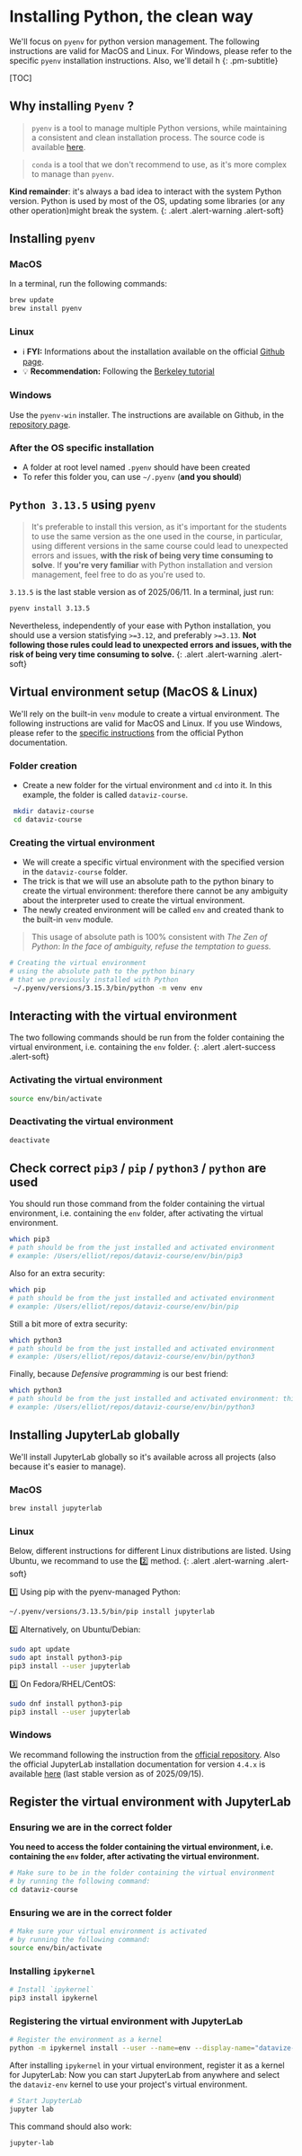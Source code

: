 

# Installing Python, the clean way

We'll focus on `pyenv` for python version management. The following instructions are valid for MacOS and Linux. For Windows, please refer to the specific `pyenv` installation instructions. Also, we'll detail h
{: .pm-subtitle}



[TOC]

## Why installing `Pyenv` ?

> `pyenv` is a tool to manage multiple Python versions, while maintaining a consistent and clean installation process. The source code is available [here](https://github.com/pyenv/pyenv).


> `conda` is a tool that we don't recommend to use, as it's more complex to manage than `pyenv`.

**Kind remainder**: it's always a bad idea to interact with the system Python version. Python is used by most of the OS, updating some libraries (or any other operation)might break the system.
{: .alert .alert-warning .alert-soft}

## Installing `pyenv` 

### MacOS

In a terminal, run the following commands: 

```bash
brew update
brew install pyenv
```


### Linux

- ℹ️ **FYI:** Informations about the installation available on the official [Github page](https://github.com/pyenv/pyenv).
- 💡 **Recommendation:** Following the [Berkeley tutorial](https://ggkbase-help.berkeley.edu/how-to/install-pyenv/)



### Windows

Use the `pyenv-win` installer. The instructions are available on Github, in the [repository page](https://github.com/pyenv-win/pyenv-win).

### After the OS specific installation



- A folder at root level named `.pyenv` should have been created
- To refer this folder you, can use `~/.pyenv` (**and you should**)



## `Python 3.13.5` using `pyenv`

> It's preferable to install this version, as it's important for the students to use the same version as the one used in the course, in particular, using different versions in the same course could lead to unexpected errors and issues, **with the risk of being very time consuming to solve**. If **you're very familiar** with Python installation and version management, feel free to do as you're used to.

`3.13.5` is the last stable version as of 2025/06/11.  In a terminal, just run: 

```bash
pyenv install 3.13.5
```




Nevertheless, independently of your ease with Python installation, you should use a version statisfying `>=3.12`, and preferably `>=3.13`. **Not following those rules could lead to unexpected errors and issues, with the risk of being very time consuming to solve.**
{: .alert .alert-warning .alert-soft}


## Virtual environment setup (MacOS & Linux)


We'll rely on the built-in `venv` module to create a virtual environment. The following instructions are valid for MacOS and Linux. If you use Windows, please refer to the [specific instructions](https://docs.python.org/3/library/venv.html) from the official Python documentation.

### Folder creation

- Create a new folder for the virtual environment and `cd` into it. In this example, the folder is called `dataviz-course`.


```bash
 mkdir dataviz-course
 cd dataviz-course
```


### Creating the virtual environment

- We will create a specific virtual environment with the specified version in the `dataviz-course` folder. 
- The trick is that we will use an absolute path to the python binary to create the virtual environment: therefore there cannot be any ambiguity about the interpreter used to create the virtual environment.
- The newly created environment will be called `env` and created thank to the built-in `venv` module.

> This usage of absolute path is 100% consistent with *The Zen of Python*: *In the face of ambiguity, refuse the temptation to guess.*


```bash
# Creating the virtual environment
# using the absolute path to the python binary
# that we previously installed with Python
 ~/.pyenv/versions/3.15.3/bin/python -m venv env
```


## Interacting with the virtual environment


The two following commands should be run from the folder containing the virtual environment, i.e. containing the `env` folder.
{: .alert .alert-success .alert-soft}

### Activating the virtual environment


```bash
source env/bin/activate
```


### Deactivating the virtual environment

```bash
deactivate
```


## Check correct `pip3` / `pip` / `python3` / `python` are used

You should run those command from the folder containing the virtual environment, i.e. containing the `env` folder, after activating the virtual environment.

```bash
which pip3 
# path should be from the just installed and activated environment
# example: /Users/elliot/repos/dataviz-course/env/bin/pip3
```


Also for an extra security: 

```bash
which pip
# path should be from the just installed and activated environment
# example: /Users/elliot/repos/dataviz-course/env/bin/pip
```

Still a bit more of extra security:

```bash
which python3
# path should be from the just installed and activated environment
# example: /Users/elliot/repos/dataviz-course/env/bin/python3
```


Finally, because *Defensive programming* is our best friend:


```bash
which python3
# path should be from the just installed and activated environment: this was the last one!
# example: /Users/elliot/repos/dataviz-course/env/bin/python3
```











## Installing JupyterLab globally


We'll install JupyterLab globally so it's available across all projects (also because it's easier to manage).

### MacOS

```bash
brew install jupyterlab
```

### Linux

Below, different instructions for different Linux distributions are listed. Using Ubuntu, we recommand to use the 2️⃣ method.
{: .alert .alert-warning .alert-soft}

1️⃣ Using pip with the pyenv-managed Python:

```bash
~/.pyenv/versions/3.13.5/bin/pip install jupyterlab
```

2️⃣ Alternatively, on Ubuntu/Debian:

```bash
sudo apt update
sudo apt install python3-pip
pip3 install --user jupyterlab
```

3️⃣ On Fedora/RHEL/CentOS:

```bash
sudo dnf install python3-pip
pip3 install --user jupyterlab
```

### Windows

We recommand following the instruction from the [official repository](https://github.com/jupyterlab/jupyterlab-desktop). Also the official JupyterLab installation documentation for version `4.4.x` is available [here](https://jupyterlab.readthedocs.io/en/stable/install/installation.html) (last stable version as of 2025/09/15).

## Register the virtual environment with JupyterLab

### Ensuring we are in the correct folder

**You need to access the folder containing the virtual environment, i.e. containing the `env` folder, after activating the virtual environment.**

```bash
# Make sure to be in the folder containing the virtual environment
# by running the following command:
cd dataviz-course
```

### Ensuring we are in the correct folder

```bash
# Make sure your virtual environment is activated 
# by running the following command:
source env/bin/activate
```

### Installing `ipykernel`


```bash
# Install `ipykernel`
pip3 install ipykernel
```


### Registering the virtual environment with JupyterLab

```bash
# Register the environment as a kernel
python -m ipykernel install --user --name=env --display-name="datavize-env"
```



After installing `ipykernel` in your virtual environment, register it as a kernel for JupyterLab:
Now you can start JupyterLab from anywhere and select the `dataviz-env` kernel to use your project's virtual environment.

```bash
# Start JupyterLab 
jupyter lab 
```

This command should also work:

```bash
jupyter-lab
```

